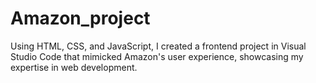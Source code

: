 # Amazon_project
Using HTML, CSS, and JavaScript, I created a frontend project in Visual Studio Code that mimicked Amazon's user experience, showcasing my expertise in web development.
